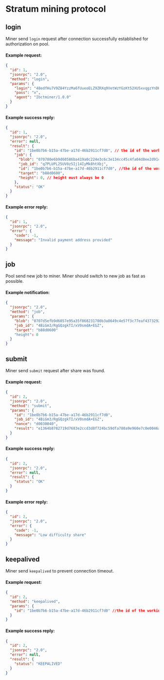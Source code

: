 # Stratum mining protocol
## login

Miner send `login` request after connection successfully established for authorization on pool.

#### Example request:
```json
{
  "id": 1,
  "jsonrpc": "2.0",
  "method": "login",
  "params": {
    "login": "48edfHu7V9Z84YzzMa6fUueoELZ9ZRXq9VetWzYGzKt52XU5xvqgzYnDK9URnRoJMk1j8nLwEVsaSWJ4fhdUyZijBGUicoD",
    "pass": "x",
    "agent": "Ibctminer/1.0.0"
  }
}
```

#### Example success reply:
```json
{
  "id": 1,
  "jsonrpc": "2.0",
  "error": null,
  "result": {
    "id": "1be0b7b6-b15a-47be-a17d-46b2911cf7d0", // the id of the working miner
    "job": {
      "blob": "070780e6b9d60586ba419a0c224e3c6c3e134cc45c4fa04d8ee2d91c2595463c57eef0a4f0796c000000002fcc4d62fa6c77e76c30017c768be5c61d83ec9d3a085d524ba8053ecc3224660d",
      "job_id": "q7PLUPL25UV0z5Ij14IyMk8htXbj",
	  "id": "1be0b7b6-b15a-47be-a17d-46b2911cf7d0", //the id of the working miner
      "target": "b88d0600",
	  "height": 0, // height must always be 0
    },
    "status": "OK"
  }
}
```

#### Example error reply:
```json
{
  "id": 1,
  "jsonrpc": "2.0",
  "error": {
    "code": -1,
    "message": "Invalid payment address provided"
  }
}
```

## job
Pool send new job to miner. Miner should switch to new job as fast as possible.

#### Example notification:
```json
{
  "jsonrpc": "2.0",
  "method": "job",
  "params": {
    "blob": "0707d5efb9d6057e95a35f868231780b3a8649c4e57f3c77eaf437329243eef0b9f4b6987d05b900000000cae7754cb85a0ad8eebf3e0bf55f3ec5e754a1d6b05d46e5c358f907dbcbb72b01",
    "job_id": "4BiGm3/RgGQzgkTI/xV0smdA+EGZ",
    "target": "b88d0600"
	"height": 0
  }
}
```

## submit
Miner send `submit` request after share was found.

#### Example request:
```json
{
  "id": 2,
  "jsonrpc": "2.0",
  "method": "submit",
  "params": {
    "id": "1be0b7b6-b15a-47be-a17d-46b2911cf7d0",
    "job_id": "4BiGm3/RgGQzgkTI/xV0smdA+EGZ",
    "nonce": "d0030040",
    "result": "e1364b8782719d7683e2ccd3d8f724bc59dfa780a9e960e7c0e0046acdb40100"
  }
}
```

#### Example success reply:
```json
{
  "id": 2,
  "jsonrpc": "2.0",
  "error": null,
  "result": {
    "status": "OK"
  }
}
```

#### Example error reply:
```json
{
  "id": 2,
  "jsonrpc": "2.0",
  "error": {
    "code": -1,
    "message": "Low difficulty share"
  }
}
```

## keepalived
Miner send `keepalived` to prevent connection timeout.
#### Example request:
```json
{
  "id": 2,
  "method": "keepalived",
  "params": {
    "id": "1be0b7b6-b15a-47be-a17d-46b2911cf7d0" //the id of the working miner
  }
}
```

#### Example success reply:
```json
{
  "id": 2,
  "jsonrpc": "2.0",
  "error": null,
  "result": {
    "status": "KEEPALIVED"
  }
}
```
